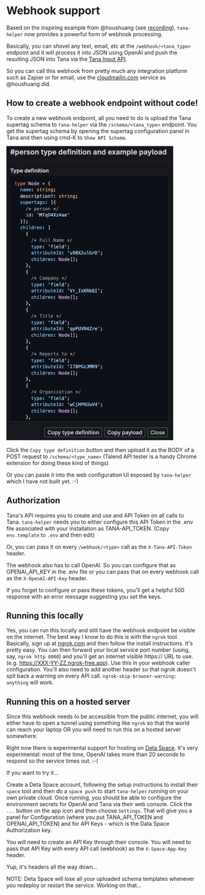 # Webhook support

Based on the inspiring example from @houshuang (see [recording](https://share.cleanshot.com/PNDJjGp4)), `tana-helper` now provides a powerful form of webhook processing.

Basically, you can shovel any text, email, etc at the `/webhook/<tana_type>` endpoint and it will process it into JSON using OpenAI and push the resulting JSON into Tana via the [Tana Input API](https://help.tana.inc/tana-input-api.html).

So you can call this webhook from pretty much any integration platform such as Zapier or for email, use the [cloudmailin.com](https://cloudmailin.com) service as @houshuang did.

## How to create a webhook endpoint without code!

To create a new webhook endpoint, all you need to do is upload the Tana supertag schema to `tana-helper` via the `/schema/<tana_type>` endpoint. You get the supertag schema by opening the supertag configuration panel in Tana and then using cmd-K to `Show API Schema`. 

![Getting schema](./assets/getting_schema.jpeg)

Click the `Copy type definition` button and then upload it as the BODY of a POST request to `/schema/<type_name>` (Talend API tester is a handy Chrome extension for doing these kind of things)

Or you can paste it into the web configuration UI exposed by `tana-helper` which I have not built yet. :-)

## Authorization

Tana's API requires you to create and use and API Token on all calls to Tana. `tana-helper` needs you to either configure this API Token in the .env file associated with your installation as TANA-API_TOKEN. (Copy `env.template` to `.env` and then edit)

Or, you can pass it on every `/webhook/<type>` call as the `X-Tana-API-Token` header.

The webhook also has to call OpenAI. So you can configure that as OPENAI_API_KEY in the .env file or you can pass that on every webhook call as the `X-OpenAI-API-Key` header.

If you forget to configure or pass these tokens, you'll get a helpful 500 response with an error message suggesting you set the keys.

## Running this locally 

Yes, you can run this locally and still have the webhook endpoint be visible on the internet. The best way I know to do this is with the `ngrok` tool. Basically, sign up at [ngrok.com](https:ngrok.com) and then follow the install instructions. It's pretty easy. You can then forward your local service port number (using, say, `ngrok http 8000`) and you'll get an internet visible https:// URL to use. (e.g. https://XXX-YY-ZZ.ngrok-free.app). Use this in your webhook caller configuration. You'll also need to add another header so that ngrok doesn't spit back a warning on every API call. `ngrok-skip-browser-warning: anything` will work.

## Running this on a hosted server
Since this webhook needs to be accessible from the public internet, you will either have to open a tunnel using something like `ngrok` so that the world can reach your laptop OR you will need to run this on a hosted server somewhere.

Right now there is experimental support for hosting on [Deta Space](https://deta.space). It's very experimental: most of the time, OpenAI takes more than 20 seconds to respond so the service times out. :-(

If you want to try it...

Create a Deta Space account, following the setup instructions to install their `space` tool and then do a `space push` to start `tana-helper` running on your own private cloud. Once running, you should be able to configure the environment secrets for OpenAI and Tana via their web console. Click the `...` button on the app icon and then choose `Settings`. That will give you a panel for Configuration (where you put TANA_API_TOKEN and OPENAI_API_TOKEN) and for API Keys - which is the Data Space Authorization key.

You will need to create an API Key through their console. You will need to pass that API Key with every API call (webhook) as the `X-Space-App-Key` header.

Yup, it's headers all the way down...

NOTE: Deta Space will lose all your uploaded schema templates whenever you redeploy or restart the service. Working on that...
